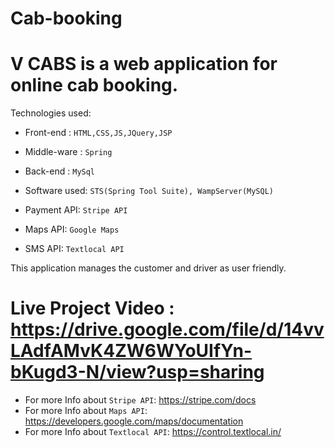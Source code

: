 # Cab-booking

# V CABS is a web application for online cab booking.

Technologies used:
* Front-end : `HTML,CSS,JS,JQuery,JSP`
* Middle-ware : `Spring`
* Back-end : `MySql`

* Software used: `STS(Spring Tool Suite), WampServer(MySQL)`
* Payment API: `Stripe API`
* Maps API: `Google Maps`
* SMS API: `Textlocal API`

This application manages the customer and driver as user friendly.

# Live Project Video : https://drive.google.com/file/d/14vvLAdfAMvK4ZW6WYoUIfYn-bKugd3-N/view?usp=sharing

* For more Info about `Stripe API`: https://stripe.com/docs
* For more Info about `Maps API`: https://developers.google.com/maps/documentation
* For more Info about `Textlocal API`: https://control.textlocal.in/
